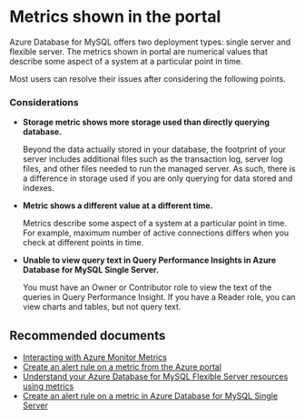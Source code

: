 <properties
  pagetitle="Metrics shown in the portal&#xD;"
  description="Metrics shown in the portal"
  service="microsoft.dbformysql"
  resource="servers"
  ms.author="ambhatna,jtoland"
  selfhelptype="Generic"
  supporttopicids="32640063"
  resourcetags="servers,databases"
  productpesids="16221"
  cloudenvironments="public,fairfax,usnat,ussec"
  articleid="d10a6261-a218-4bab-b4ce-5004c774a2a9"
  ownershipid="AzureData_AzureDatabaseforMySQL" />
# Metrics shown in the portal

Azure Database for MySQL offers two deployment types: single server and flexible server. The metrics shown in portal are numerical values that describe some aspect of a system at a particular point in time.

Most users can resolve their issues after considering the following points.

### Considerations

* **Storage metric shows more storage used than directly querying database.**

  Beyond the data actually stored in your database, the footprint of your server includes additional files such as the transaction log, server log files, and other files needed to run the managed server. As such, there is a difference in storage used if you are only querying for data stored and indexes.

* **Metric shows a different value at a different time.**

  Metrics describe some aspect of a system at a particular point in time. For example, maximum number of active connections differs when you check at different points in time.

* **Unable to view query text in Query Performance Insights in Azure Database for MySQL Single Server.** 

  You must have an Owner or Contributor role to view the text of the queries in Query Performance Insight. If you have a Reader role, you can view charts and tables, but not query text.

## **Recommended documents**

* [Interacting with Azure Monitor Metrics](https://docs.microsoft.com/azure/azure-monitor/platform/data-platform-metrics#interacting-with-azure-monitor-metrics/)
* [Create an alert rule on a metric from the Azure portal](https://docs.microsoft.com/azure/mysql/flexible-server/how-to-alert-on-metric)
* [Understand your Azure Database for MySQL Flexible Server resources using metrics](https://docs.microsoft.com/azure/mysql/flexible-server/concepts-monitoring)
* [Create an alert rule on a metric in Azure Database for MySQL Single Server](https://docs.microsoft.com/azure/mysql/howto-alert-on-metric#create-an-alert-rule-on-a-metric-from-the-azure-portal/)
